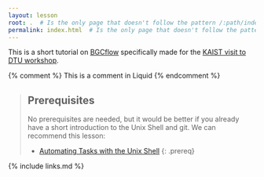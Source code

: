 ```yaml
---
layout: lesson
root: .  # Is the only page that doesn't follow the pattern /:path/index.html
permalink: index.html  # Is the only page that doesn't follow the pattern /:path/index.html
---
```

This is a short tutorial on [BGCflow](https://github.com/NBChub/bgcflow) specifically made for the [KAIST visit to DTU workshop](https://nbchub.github.io/2022-06-30-dtu/).

<!-- this is an html comment -->

{% comment %} This is a comment in Liquid {% endcomment %}

> ## Prerequisites
> No prerequisites are needed, but it would be better if you already have a short introduction to the Unix Shell and git.
> We can recommend this lesson:
> - [Automating Tasks with the Unix Shell](https://data-science-for-biotech.github.io/shell-novice/)
{: .prereq}

{% include links.md %}
